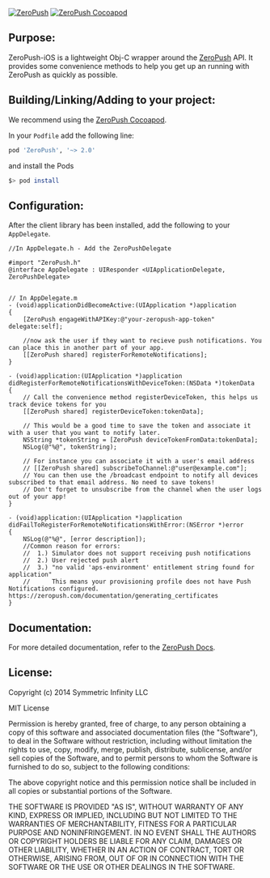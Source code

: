 [![ZeroPush](https://raw.github.com/ZeroPush/ZeroPush-iOS/master/zeropush-docs-header.png)](https://zeropush.com)
[![ZeroPush Cocoapod](http://img.shields.io/cocoapods/v/ZeroPush.svg)](http://cocoapods.org/?q=zeropush)

Purpose:
---

ZeroPush-iOS is a lightweight Obj-C wrapper around the [ZeroPush](http://zeropush.com) API.
It provides some convenience methods to help you get up an running with ZeroPush as quickly as possible.

Building/Linking/Adding to your project:
---

We recommend using the [ZeroPush Cocoapod](http://cocoapods.org/?q=zeropush).

In your `Podfile` add the following line:

```ruby
pod 'ZeroPush', '~> 2.0'
```

and install the Pods
```bash
$> pod install
```

Configuration:
---

After the client library has been installed, add the following to your `AppDelegate`.

```objc
//In AppDelegate.h - Add the ZeroPushDelegate

#import "ZeroPush.h"
@interface AppDelegate : UIResponder <UIApplicationDelegate, ZeroPushDelegate>


// In AppDelegate.m
- (void)applicationDidBecomeActive:(UIApplication *)application
{
    [ZeroPush engageWithAPIKey:@"your-zeropush-app-token" delegate:self];

    //now ask the user if they want to recieve push notifications. You can place this in another part of your app.
    [[ZeroPush shared] registerForRemoteNotifications];
}

- (void)application:(UIApplication *)application didRegisterForRemoteNotificationsWithDeviceToken:(NSData *)tokenData
{
    // Call the convenience method registerDeviceToken, this helps us track device tokens for you
    [[ZeroPush shared] registerDeviceToken:tokenData];

    // This would be a good time to save the token and associate it with a user that you want to notify later.
    NSString *tokenString = [ZeroPush deviceTokenFromData:tokenData];
    NSLog(@"%@", tokenString);

    // For instance you can associate it with a user's email address
    // [[ZeroPush shared] subscribeToChannel:@"user@example.com"];
    // You can then use the /broadcast endpoint to notify all devices subscribed to that email address. No need to save tokens!
    // Don't forget to unsubscribe from the channel when the user logs out of your app!
}

- (void)application:(UIApplication *)application didFailToRegisterForRemoteNotificationsWithError:(NSError *)error
{
    NSLog(@"%@", [error description]);
    //Common reason for errors:
    //  1.) Simulator does not support receiving push notifications
    //  2.) User rejected push alert
    //  3.) "no valid 'aps-environment' entitlement string found for application"
    //      This means your provisioning profile does not have Push Notifications configured. https://zeropush.com/documentation/generating_certificates
}

```

Documentation:
---

For more detailed documentation, refer to the [ZeroPush Docs](https://zeropush.com/documentation).

License:
---

Copyright (c) 2014 Symmetric Infinity LLC

MIT License

Permission is hereby granted, free of charge, to any person obtaining
a copy of this software and associated documentation files (the
"Software"), to deal in the Software without restriction, including
without limitation the rights to use, copy, modify, merge, publish,
distribute, sublicense, and/or sell copies of the Software, and to
permit persons to whom the Software is furnished to do so, subject to
the following conditions:

The above copyright notice and this permission notice shall be
included in all copies or substantial portions of the Software.

THE SOFTWARE IS PROVIDED "AS IS", WITHOUT WARRANTY OF ANY KIND,
EXPRESS OR IMPLIED, INCLUDING BUT NOT LIMITED TO THE WARRANTIES OF
MERCHANTABILITY, FITNESS FOR A PARTICULAR PURPOSE AND
NONINFRINGEMENT. IN NO EVENT SHALL THE AUTHORS OR COPYRIGHT HOLDERS BE
LIABLE FOR ANY CLAIM, DAMAGES OR OTHER LIABILITY, WHETHER IN AN ACTION
OF CONTRACT, TORT OR OTHERWISE, ARISING FROM, OUT OF OR IN CONNECTION
WITH THE SOFTWARE OR THE USE OR OTHER DEALINGS IN THE SOFTWARE.

